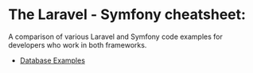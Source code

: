 # The Laravel - Symfony cheatsheet:
A comparison of various Laravel and Symfony code examples for developers who work in both frameworks.


* [Database Examples](Database.md)
